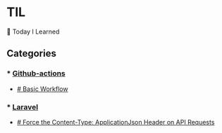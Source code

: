 # TIL 
📝 Today I Learned  

## Categories  
### * [Github-actions](https://github.com/adrianochristian/til/tree/main/github-actions)  
 - [# Basic Workflow](https://github.com/adrianochristian/til/blob/main/github-actions/basicworkflow.md)  
### * [Laravel](https://github.com/adrianochristian/til/tree/main/laravel)  
 - [# Force the Content-Type: ApplicationJson Header on API Requests](https://github.com/adrianochristian/til/blob/main/laravel/applicationjsonheader.md)  
